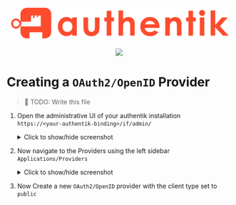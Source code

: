 <p align="center">
<img height="75dp" src="https://github.com/goauthentik/authentik/raw/3ecc715e91ed0bb8b019d2a8fe42d0eb6531a341/web/icons/icon_left_brand.svg"/><br><br>
<img src="https://img.shields.io/badge/Importance-High-critical?style=for-the-badge"/>
</p>

# Creating a `OAuth2/OpenID` Provider

> 📝 TODO: Write this file

1. Open the administrative UI of your authentik installation <br>
    `https://<your-authentik-binding>/if/admin/`
    <details>
    <summary>Click to show/hide screenshot</summary>

    ![](../img/authentik-admin-overview.png)
    </details>

2. Now navigate to the Providers using the left sidebar `Applications/Providers`
    <details>
    <summary>Click to show/hide screenshot</summary>

    ![](../img/authentik-provider-overview.png)
    </details>

3. Now Create a new `OAuth2/OpenID` provider with the client type set to 
`public`